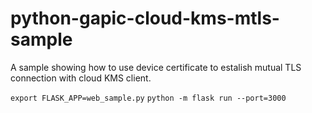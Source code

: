 # python-gapic-cloud-kms-mtls-sample
A sample showing how to use device certificate to estalish mutual TLS connection with cloud KMS client.

`export FLASK_APP=web_sample.py`
`python -m flask run --port=3000`
